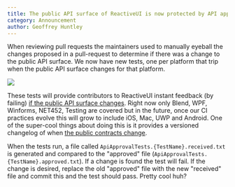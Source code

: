 ```yaml
---
title: The public API surface of ReactiveUI is now protected by API approval tests
category: Announcement
author: Geoffrey Huntley
---
```


When reviewing pull requests the maintainers used to manually eyeball the changes proposed in a pull-request to determine if there was a change to the public API surface. We now have new tests, one per platform that trip when the public API surface changes for that platform.

![](https://cloud.githubusercontent.com/assets/127353/22617686/3a113e4c-eb1f-11e6-9416-19c39085ef61.png)

These tests will provide contributors to ReactiveUI instant feedback (by failing) [if the public API surface changes](https://github.com/reactiveui/ReactiveUI/pull/1463). Right now only Blend, WPF, Winforms, NET452, Testing are covered but in the future, once our CI practices evolve this will grow to include iOS, Mac, UWP and Android. One of the super-cool things about doing this is it provides a versioned changelog of when [the public contracts change](https://github.com/Particular/NServiceBus/blame/develop/src/NServiceBus.Core.Tests/API/APIApprovals.ApproveNServiceBus.approved.txt).

When the tests run, a file called `ApiApprovalTests.{TestName}.received.txt` is generated and compared to the "approved" file (`ApiApprovalTests.{TestName}.approved.txt`). If a change is found the test will fail. If the change is desired, replace the old "approved" file with the new "received" file and commit this and the test should pass. Pretty cool huh?
